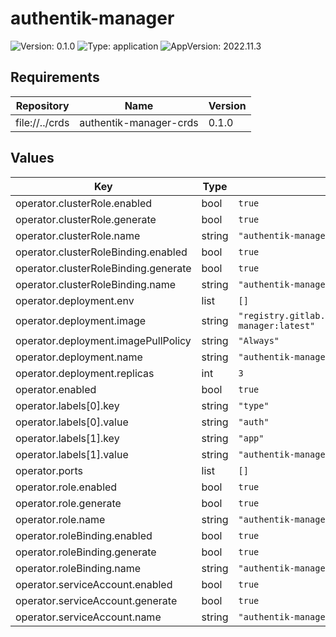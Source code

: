 # authentik-manager

![Version: 0.1.0](https://img.shields.io/badge/Version-0.1.0-informational?style=flat-square) ![Type: application](https://img.shields.io/badge/Type-application-informational?style=flat-square) ![AppVersion: 2022.11.3](https://img.shields.io/badge/AppVersion-2022.11.3-informational?style=flat-square)

## Requirements

| Repository | Name | Version |
|------------|------|---------|
| file://../crds | authentik-manager-crds | 0.1.0 |

## Values

| Key | Type | Default | Description |
|-----|------|---------|-------------|
| operator.clusterRole.enabled | bool | `true` |  |
| operator.clusterRole.generate | bool | `true` |  |
| operator.clusterRole.name | string | `"authentik-manager"` |  |
| operator.clusterRoleBinding.enabled | bool | `true` |  |
| operator.clusterRoleBinding.generate | bool | `true` |  |
| operator.clusterRoleBinding.name | string | `"authentik-manager"` |  |
| operator.deployment.env | list | `[]` |  |
| operator.deployment.image | string | `"registry.gitlab.com/georgeraven/authentik-manager:latest"` |  |
| operator.deployment.imagePullPolicy | string | `"Always"` |  |
| operator.deployment.name | string | `"authentik-manager"` |  |
| operator.deployment.replicas | int | `3` |  |
| operator.enabled | bool | `true` |  |
| operator.labels[0].key | string | `"type"` |  |
| operator.labels[0].value | string | `"auth"` |  |
| operator.labels[1].key | string | `"app"` |  |
| operator.labels[1].value | string | `"authentik-manager"` |  |
| operator.ports | list | `[]` |  |
| operator.role.enabled | bool | `true` |  |
| operator.role.generate | bool | `true` |  |
| operator.role.name | string | `"authentik-manager"` |  |
| operator.roleBinding.enabled | bool | `true` |  |
| operator.roleBinding.generate | bool | `true` |  |
| operator.roleBinding.name | string | `"authentik-manager"` |  |
| operator.serviceAccount.enabled | bool | `true` |  |
| operator.serviceAccount.generate | bool | `true` |  |
| operator.serviceAccount.name | string | `"authentik-manager"` |  |

